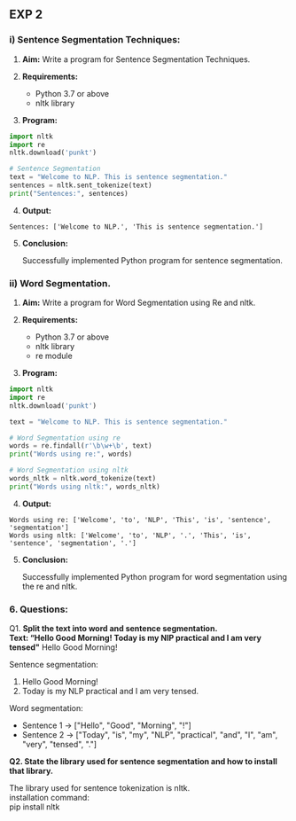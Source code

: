 ## EXP 2
### i) Sentence Segmentation Techniques:
1. **Aim:** Write a program for Sentence Segmentation Techniques.
   
2. **Requirements:**
    * Python 3.7 or above
    * nltk library
      
3. **Program:**
```python
import nltk
import re
nltk.download('punkt')

# Sentence Segmentation
text = "Welcome to NLP. This is sentence segmentation."
sentences = nltk.sent_tokenize(text)
print("Sentences:", sentences)
```
4. **Output:**
   
```Sentences: ['Welcome to NLP.', 'This is sentence segmentation.']```

5. **Conclusion:**
   
   Successfully implemented Python program for sentence segmentation.

### ii) Word Segmentation.
1. **Aim:** Write a program for Word Segmentation using Re and nltk.
   
2. **Requirements:**
    * Python 3.7 or above
    * nltk library
    * re module
      
3. **Program:**
```python
import nltk
import re
nltk.download('punkt')

text = "Welcome to NLP. This is sentence segmentation."

# Word Segmentation using re
words = re.findall(r'\b\w+\b', text)
print("Words using re:", words)

# Word Segmentation using nltk
words_nltk = nltk.word_tokenize(text)
print("Words using nltk:", words_nltk)
```
4. **Output:**
   
```
Words using re: ['Welcome', 'to', 'NLP', 'This', 'is', 'sentence', 'segmentation']
Words using nltk: ['Welcome', 'to', 'NLP', '.', 'This', 'is', 'sentence', 'segmentation', '.']
```
5. **Conclusion:**
   
   Successfully implemented Python program for word segmentation using the re and nltk.

### 6. Questions:

Q1. **Split the text into word and sentence segmentation.  
Text: “Hello Good Morning! Today is my NlP practical and I am very tensed"**
Hello Good Morning!

Sentence segmentation:  
1. Hello Good Morning!
2. Today is my NLP practical and I am very tensed.

Word segmentation:  
* Sentence 1 → ["Hello", "Good", "Morning", "!"]  
* Sentence 2 → ["Today", "is", "my", "NLP", "practical", "and", "I", "am", "very", "tensed", "."]

**Q2. State the library used for sentence segmentation and how to install that library.**

The library used for sentence tokenization is nltk.  
installation command:  
pip install nltk
